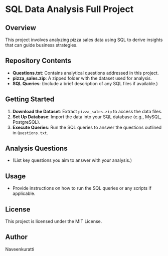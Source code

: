 # SQL Data Analysis Full Project

 
## Overview
This project involves analyzing pizza sales data using SQL to derive insights that can guide business strategies.

## Repository Contents
- **Questions.txt**: Contains analytical questions addressed in this project.
- **pizza_sales.zip**: A zipped folder with the dataset used for analysis.
- **SQL Queries**: (Include a brief description of any SQL files if available.)

## Getting Started
1. **Download the Dataset**: Extract `pizza_sales.zip` to access the data files.
2. **Set Up Database**: Import the data into your SQL database (e.g., MySQL, PostgreSQL).
3. **Execute Queries**: Run the SQL queries to answer the questions outlined in `Questions.txt`.

## Analysis Questions
- (List key questions you aim to answer with your analysis.)

## Usage
- Provide instructions on how to run the SQL queries or any scripts if applicable.

## License
This project is licensed under the MIT License.

## Author
Naveenkuratti
